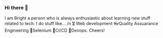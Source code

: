 ### Hi there 👋

<!--
**brighteli/brighteli** is a ✨ _special_ ✨ repository because its `README.md` (this file) appears on your GitHub profile.

Here are some ideas to get you started:

- 🔭 I’m currently working on ...
- 🌱 I’m currently learning ...
- 👯 I’m looking to collaborate on ...
- 🤔 I’m looking for help with ...
- 💬 Ask me about ...
- 📫 How to reach me: ...
- 😄 Pronouns: ...
- ⚡ Fun fact: ...
-->
I am Bright a person who is always enthusiastic about learning new stuff related to tech. I do stuff like... /n
🎖 Web development
👓Quality Assuarance Engineering 
🎱Selenium 
🥇CI/CD 
🔮Devops.
Cheers! 
